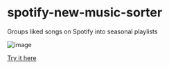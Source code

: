 # spotify-new-music-sorter

Groups liked songs on Spotify into seasonal playlists

![image](https://imgur.com/VcqYVTa.png)

[Try it here](http://physicsbirds.duckdns.org/spotify)
